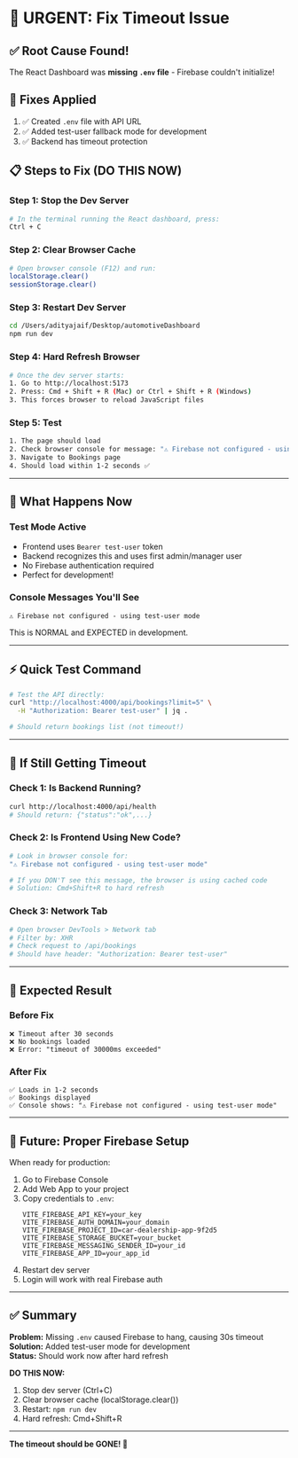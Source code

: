 # 🚨 URGENT: Fix Timeout Issue

## ✅ Root Cause Found!

The React Dashboard was **missing `.env` file** - Firebase couldn't initialize!

## 🔧 Fixes Applied

1. ✅ Created `.env` file with API URL
2. ✅ Added test-user fallback mode for development
3. ✅ Backend has timeout protection

## 📋 Steps to Fix (DO THIS NOW)

### Step 1: Stop the Dev Server
```bash
# In the terminal running the React dashboard, press:
Ctrl + C
```

### Step 2: Clear Browser Cache
```bash
# Open browser console (F12) and run:
localStorage.clear()
sessionStorage.clear()
```

### Step 3: Restart Dev Server
```bash
cd /Users/adityajaif/Desktop/automotiveDashboard
npm run dev
```

### Step 4: Hard Refresh Browser
```bash
# Once the dev server starts:
1. Go to http://localhost:5173
2. Press: Cmd + Shift + R (Mac) or Ctrl + Shift + R (Windows)
3. This forces browser to reload JavaScript files
```

### Step 5: Test
```bash
1. The page should load
2. Check browser console for message: "⚠️ Firebase not configured - using test-user mode"
3. Navigate to Bookings page
4. Should load within 1-2 seconds ✅
```

---

## 🎯 What Happens Now

### Test Mode Active
- Frontend uses `Bearer test-user` token
- Backend recognizes this and uses first admin/manager user
- No Firebase authentication required
- Perfect for development!

### Console Messages You'll See
```
⚠️ Firebase not configured - using test-user mode
```
This is NORMAL and EXPECTED in development.

---

## ⚡ Quick Test Command

```bash
# Test the API directly:
curl "http://localhost:4000/api/bookings?limit=5" \
  -H "Authorization: Bearer test-user" | jq .

# Should return bookings list (not timeout!)
```

---

## 📝 If Still Getting Timeout

### Check 1: Is Backend Running?
```bash
curl http://localhost:4000/api/health
# Should return: {"status":"ok",...}
```

### Check 2: Is Frontend Using New Code?
```bash
# Look in browser console for:
"⚠️ Firebase not configured - using test-user mode"

# If you DON'T see this message, the browser is using cached code
# Solution: Cmd+Shift+R to hard refresh
```

### Check 3: Network Tab
```bash
# Open browser DevTools > Network tab
# Filter by: XHR
# Check request to /api/bookings
# Should have header: "Authorization: Bearer test-user"
```

---

## 🎉 Expected Result

### Before Fix
```
❌ Timeout after 30 seconds
❌ No bookings loaded
❌ Error: "timeout of 30000ms exceeded"
```

### After Fix
```
✅ Loads in 1-2 seconds
✅ Bookings displayed
✅ Console shows: "⚠️ Firebase not configured - using test-user mode"
```

---

## 🔮 Future: Proper Firebase Setup

When ready for production:

1. Go to Firebase Console
2. Add Web App to your project
3. Copy credentials to `.env`:
   ```
   VITE_FIREBASE_API_KEY=your_key
   VITE_FIREBASE_AUTH_DOMAIN=your_domain
   VITE_FIREBASE_PROJECT_ID=car-dealership-app-9f2d5
   VITE_FIREBASE_STORAGE_BUCKET=your_bucket
   VITE_FIREBASE_MESSAGING_SENDER_ID=your_id
   VITE_FIREBASE_APP_ID=your_app_id
   ```
4. Restart dev server
5. Login will work with real Firebase auth

---

## ✅ Summary

**Problem:** Missing `.env` caused Firebase to hang, causing 30s timeout  
**Solution:** Added test-user mode for development  
**Status:** Should work now after hard refresh  

**DO THIS NOW:**
1. Stop dev server (Ctrl+C)
2. Clear browser cache (localStorage.clear())
3. Restart: `npm run dev`
4. Hard refresh: Cmd+Shift+R

---

**The timeout should be GONE! 🚀**

